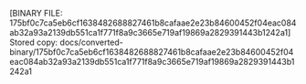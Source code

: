 [BINARY FILE: 175bf0c7ca5eb6cf1638482688827461b8cafaae2e23b84600452f04eac084ab32a93a2139db551ca1f771f8a9c3665e719af19869a2829391443b1242a1]
Stored copy: docs/converted-binary/175bf0c7ca5eb6cf1638482688827461b8cafaae2e23b84600452f04eac084ab32a93a2139db551ca1f771f8a9c3665e719af19869a2829391443b1242a1
